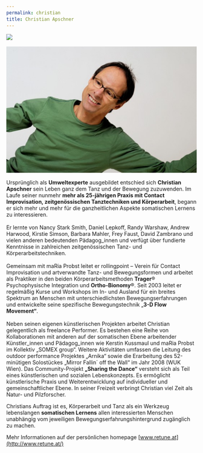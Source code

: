 ```yaml
---
permalink: christian
title: Christian Apschner
---
```



![](http://www.rollingpoint.at/contents/photos/700_7881.jpg)

![](/assets/uploads/700_7881.jpg)

Ursprünglich als **Umweltexperte** ausgebildet entschied sich **Christian Apschner** sein Leben ganz dem Tanz und der Bewegung zuzuwenden. Im Laufe seiner nunmehr **mehr als 25-jährigen Praxis mit Contact Improvisation, zeitgenössischen Tanztechniken und Körperarbeit**, begann er sich mehr und mehr für die ganzheitlichen Aspekte somatischen Lernens zu interessieren.\
\
Er lernte von Nancy Stark Smith, Daniel Lepkoff, Randy Warshaw, Andrew Harwood, Kirstie Simson, Barbara Mahler, Frey Faust, David Zambrano und vielen anderen bedeutenden Pädagog_innen und verfügt über fundierte Kenntnisse in zahlreichen zeitgenössischen Tanz- und Körperarbeitstechniken.\
\
Gemeinsam mit maRia Probst leitet er rollingpoint – Verein für Contact Improvisation und artverwandte Tanz- und Bewegungsformen und arbeitet als Praktiker in den beiden Körperarbeitsmethoden **Trager**® Psychophysische Integration und **Ortho-Bionomy**®. Seit 2003 leitet er regelmäßig Kurse und Workshops im In- und Ausland für ein breites Spektrum an Menschen mit unterschiedlichsten Bewegungserfahrungen und entwickelte seine spezifische Bewegungstechnik „**3-D Flow Movement“**.\
\
Neben seinen eigenen künstlerischen Projekten arbeitet Christian gelegentlich als freelance Performer. Es bestehen eine Reihe von Kollaborationen mit anderen auf der somatischen Ebene arbeitender Künstler_innen und Pädagog_innen wie Kerstin Kussmaul und maRia Probst im Kollektiv „SOMEX group“. Weitere Aktivitäten umfassen die Leitung des outdoor performance Projektes „Arnika“ sowie die Erarbeitung des 52-minütigen Solostückes „Mirror Fallin´ off the Wall“ im Jahr 2008 (WUK Wien). Das Community-Projekt **„Sharing the Dance“** versteht sich als Teil eines künstlerischen und sozialen Lebenskonzepts. Es ermöglicht künstlerische Praxis und Weiterentwicklung auf individueller und gemeinschaftlicher Ebene. In seiner Freizeit verbringt Christian viel Zeit als Natur- und Pilzforscher.

Christians Auftrag ist es, Körperarbeit und Tanz als ein Werkzeug lebenslangen **somatischen Lernens** allen interessierten Menschen unabhängig vom jeweiligen Bewegungserfahrungshintergrund zugänglich zu machen.

Mehr Informationen auf der persönlichen homepage [www.retune.at](http://www.retune.at/)